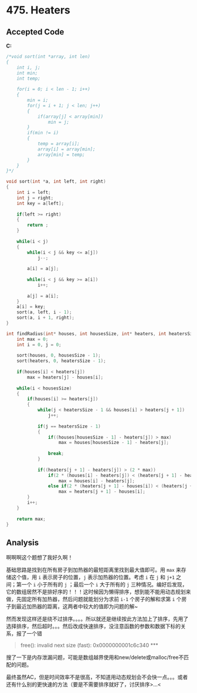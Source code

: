 # 475. Heaters

## Accepted Code

**C:**

```c
/*void sort(int *array, int len)
{
    int i, j;
    int min;
    int temp;
    
    for(i = 0; i < len - 1; i++)
    {
        min = i;
        for(j = i + 1; j < len; j++)
        {
            if(array[j] < array[min])
                min = j;
        }
        if(min != i)
        {
            temp = array[i];
            array[i] = array[min];
            array[min] = temp;
        }
    }
}*/

void sort(int *a, int left, int right)
{
    int i = left;
    int j = right;
    int key = a[left];
    
    if(left >= right)
    {
        return ;
    }
    
    while(i < j)
    {
        while(i < j && key <= a[j])
            j--;
         
        a[i] = a[j];
         
        while(i < j && key >= a[i])
            i++;
         
        a[j] = a[i];
    }
    a[i] = key;
    sort(a, left, i - 1);
    sort(a, i + 1, right);
}

int findRadius(int* houses, int housesSize, int* heaters, int heatersSize) {
    int max = 0;
    int i = 0, j = 0;
    
    sort(houses, 0, housesSize - 1);
    sort(heaters, 0, heatersSize - 1);
    
    if(houses[i] < heaters[j])
        max = heaters[j] - houses[i];
    
    while(i < housesSize)
    {
        if(houses[i] >= heaters[j])
        {
            while(j < heatersSize - 1 && houses[i] > heaters[j + 1])
                j++;
            
            if(j == heatersSize - 1)
            {
                if((houses[housesSize - 1] - heaters[j]) > max)
                    max = houses[housesSize - 1] - heaters[j];
                
                break;
            }
                    
            if((heaters[j + 1] - heaters[j]) > (2 * max))
                if(2 * (houses[i] - heaters[j]) < (heaters[j + 1] - heaters[j]) && (houses[i] - heaters[j]) > max)
                    max = houses[i] - heaters[j];
                else if(2 * (heaters[j + 1] - houses[i]) < (heaters[j + 1] - heaters[j]) && (heaters[j + 1] - houses[i]) > max)
                    max = heaters[j + 1] - houses[i];
        }
        i++;
    }
    
    return max;
}
```

## Analysis

啊啊啊这个题想了我好久啊！

基础思路是找到在所有房子到加热器的最短距离里找到最大值即可。用 `max` 来存储这个值，用 `i` 表示房子的位置，`j` 表示加热器的位置。考虑 `i` 在 `j` 和 `j+1` 之间；第一个 `i` 小于所有的 `j` ；最后一个 `i` 大于所有的 `j` 三种情况。编好后发现，它的数组居然不是排好序的！！！这时候因为懒得排序，想到能不能用动态规划来做，先固定所有加热器，然后问题就能划分为求前 `i-1` 个房子的解和求第 `i` 个房子到最近加热器的距离，这两者中较大的值即为问题的解~

然而发现这样还是绕不过排序。。。。所以就还是继续按此方法加上了排序，先用了选择排序，然后超时。。。然后改成快速排序，没注意函数的参数和数据下标的关系，报了一个错

> free(): invalid next size (fast): 0x0000000001c6c340 ***

搜了一下是内存泄漏问题，可能是数组越界使用和new/delete或malloc/free不匹配的问题。

最终虽然AC，但是时间效率不是很高，不知道用动态规划会不会快一点。。。或者还有什么别的更快速的方法（要是不需要排序就好了，讨厌排序>…<